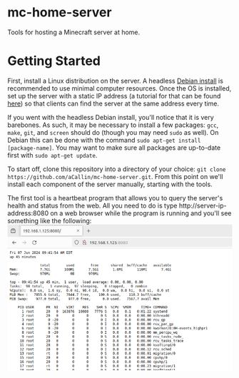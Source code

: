 # mc-home-server
Tools for hosting a Minecraft server at home.

# Getting Started
First, install a Linux distribution on the server. A headless [Debian install](https://www.debian.org/distrib/) is recommended to use minimal computer resources. Once the OS is installed, set up the server with a static IP address (a tutorial for that can be found [here](https://www.techrepublic.com/article/set-static-ip-address-debian-server/)) so that clients can find the server at the same address every time.

If you went with the headless Debian install, you'll notice that it is very barebones. As such, it may be necessary to install a few packages: `gcc`, `make`, `git`, and `screen` should do (though you may need `sudo` as well). On Debian this can be done with the command `sudo apt-get install [package-name]`. You may want to make sure all packages are up-to-date first with `sudo apt-get update`.

To start off, clone this repository into a directory of your choice: `git clone https://github.com/aCallin/mc-home-server.git`. From this point on we'll install each component of the server manually, starting with the tools.

The first tool is a heartbeat program that allows you to query the server's health and status from the web. All you need to do is type http://server-ip-address:8080 on a web browser while the program is running and you'll see something like the following:  
![Heartbeat output example](heartbeat-example.png)
